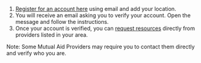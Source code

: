 1.  [Register for an account here](/register) using email and add your location.
2.  You will receive an email asking you to verify your account. Open the message and follow the instructions.  
3.  Once your account is verified, you can [request resources](requests/create) directly from providers listed in your area.  

Note: Some Mutual Aid Providers may require you to contact them directly and verify who you are.